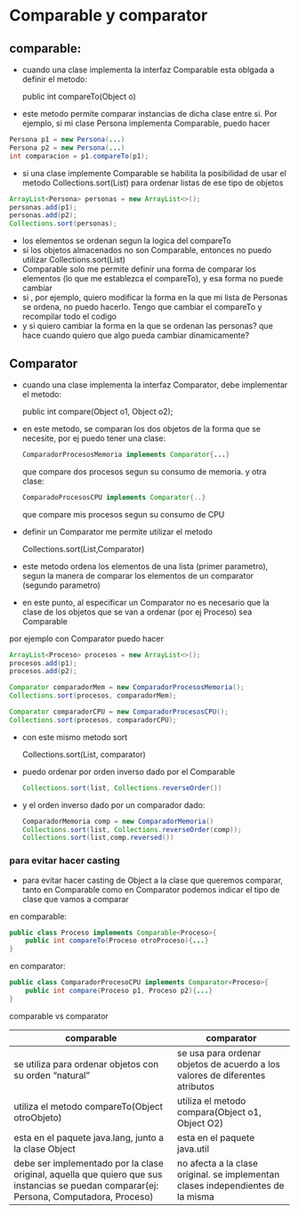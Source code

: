 # Comparable y comparator

## comparable:

- cuando una clase implementa la interfaz Comparable esta oblgada a definir el metodo:
    
    public int compareTo(Object o)
    
- este metodo permite comparar instancias de dicha clase entre si. Por ejemplo, si mi clase Persona implementa Comparable, puedo hacer

```java
Persona p1 = new Persona(...)
Persona p2 = new Persona(...)
int comparacion = p1.compareTo(p1);
```

- si una clase implemente Comparable se habilita la posibilidad de usar el metodo Collections.sort(List) para ordenar listas de ese tipo de objetos

```java
ArrayList<Persona> personas = new ArrayList<>();
personas.add(p1);
personas.add(p2);
Collections.sort(personas);
```

- los elementos se ordenan segun la logica del compareTo
- si los objetos almacenados no son Comparable, entonces no puedo utilizar Collections.sort(List)
- Comparable solo me permite definir una forma de comparar los elementos (lo que me establezca el compareTo), y esa forma no puede cambiar
- si , por ejemplo, quiero modificar la forma en la que mi lista de Personas se ordena, no puedo hacerlo. Tengo que cambiar el compareTo y recompilar todo el codigo
- y si quiero cambiar la forma en la que se ordenan las personas? que hace cuando quiero que algo pueda cambiar dinamicamente?

## Comparator

- cuando una clase implementa la interfaz Comparator, debe implementar el metodo:
    
    public int compare(Object o1, Object o2);
    
- en este metodo, se comparan los dos objetos de la forma que se necesite, por ej puedo tener una clase:
    
    ```java
    ComparadorProcesosMemoria implements Comparator{...}
    ```
    
    que compare dos procesos segun su consumo de memoria. y otra clase:
    
    ```java
    ComparadoProcesosCPU implements Comparator{..}
    ```
    
    que compare mis procesos segun su consumo de CPU
    
- definir un Comparator me permite utilizar el metodo
    
    Collections.sort(List,Comparator)
    
- este metodo ordena los elementos de una lista (primer parametro), segun la manera de comparar los elementos de un comparator (segundo parametro)
- en este punto, al especificar un Comparator no es necesario que la clase de los objetos que se van a ordenar (por ej Proceso) sea Comparable
    
    

por ejemplo con Comparator puedo hacer

```java
ArrayList<Proceso> procesos = new ArrayList<>();
procesos.add(p1);
procesos.add(p2);

Comparator comparadorMem = new ComparadorProcesosMemoria();
Collections.sort(procesos, comparadorMem);

Comparator comparadorCPU = new ComparadorProcesosCPU();
Collections.sort(procesos, comparadorCPU);
```

- con este mismo metodo sort
    
    Collections.sort(List, comparator)
    
- puedo ordenar por orden inverso dado por el Comparable
    
    ```java
    Collections.sort(list, Collections.reverseOrder())
    ```
    
- y el orden inverso dado por un comparador dado:
    
    ```java
    ComparadorMemoria comp = new ComparadorMemoria()
    Collections.sort(list, Collections.reverseOrder(comp));
    Collections.sort(list,comp.reversed())
    ```
    

### para evitar hacer casting

- para evitar hacer casting de Object a la clase que queremos comparar, tanto en Comparable como en Comparator podemos indicar el tipo de clase que vamos a comparar

en comparable:

```java
public class Proceso implements Comparable<Proceso>{
	public int compareTo(Proceso otroProceso){...}
}
```

en comparator:

```java
public class ComparadorProcesoCPU implements Comparator<Proceso>{
	public int compare(Proceso p1, Proceso p2){...}
}
```

comparable vs comparator

| comparable | comparator |
| --- | --- |
| se utiliza para ordenar objetos con su orden “natural” | se usa para ordenar objetos de acuerdo a los valores de diferentes atributos |
| utiliza el metodo compareTo(Object otroObjeto) | utiliza el metodo compara(Object o1, Object O2) |
| esta en el paquete java.lang, junto a la clase Object | esta en el paquete java.util |
| debe ser implementado por la clase original, aquella que quiero que sus instancias se puedan comparar(ej: Persona, Computadora, Proceso) | no afecta a la clase original. se implementan clases independientes de la misma |